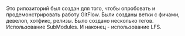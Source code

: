 Это рипозиторий был создан для того, чтобы опробовать и продемонстрировать работу GitFlow. Были созданы ветки с фичами, девелоп, хотфикс, релизы. Было создано несколько тегов. Использование SubModules. И наконец - использование LFS.
